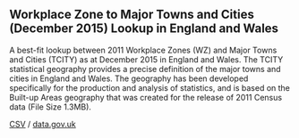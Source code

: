 ## Workplace Zone to Major Towns and Cities (December 2015) Lookup in England and Wales

A best-fit lookup between 2011 Workplace Zones (WZ) and Major Towns and Cities (TCITY) as at December 2015 in England and Wales. The TCITY statistical geography provides a precise definition of the major towns and cities in England and Wales. The geography has been developed specifically for the production and analysis of statistics, and is based on the Built-up Areas geography that was created for the release of 2011 Census data (File Size 1.3MB).

[CSV](csv/060.csv) / [data.gov.uk](https://data.gov.uk/dataset/0b3d08e8-e408-4a66-bb33-14f5c81a4406/workplace-zone-to-major-towns-and-cities-december-2015-lookup-in-england-and-wales)

